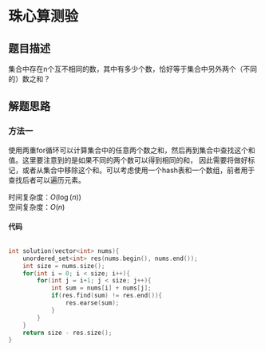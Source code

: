 # 珠心算测验

## 题目描述

集合中存在n个互不相同的数，其中有多少个数，恰好等于集合中另外两个（不同的）数之和？

## 解题思路

### 方法一

使用两重for循环可以计算集合中的任意两个数之和，然后再到集合中查找这个和值。这里要注意到的是如果不同的两个数可以得到相同的和，
因此需要将做好标记，或者从集合中移除这个和。可以考虑使用一个hash表和一个数组，前者用于查找后者可以遍历元素。

时间复杂度：$O(\log(n))$ </br>
空间复杂度：$O(n)$

#### 代码

```cpp

int solution(vector<int> nums){
    unordered_set<int> res(nums.begin(), nums.end());
    int size = nums.size();
    for(int i = 0; i < size; i++){
        for(int j = i+1; j < size; j++){
            int sum = nums[i] + nums[j];
            if(res.find(sum) != res.end()){
                res.earse(sum);
            }
        }
    }
    return size - res.size();
}

```
